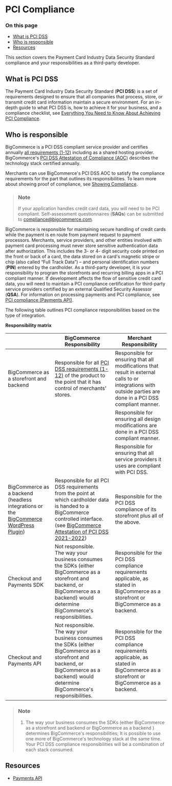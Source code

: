 # PCI Compliance

<div class="otp" id="no-index">

### On this page
- [What is PCI DSS](#what-is-pci-dss)
- [Who is responsible](#who-is-responsible)
- [Resources](#resources)

</div>

This section covers the Payment Card Industry Data Security Standard compliance and your responsibilities as a third-party developer.

## What is PCI DSS

The Payment Card Industry Data Security Standard (**PCI DSS**) is a set of requirements designed to ensure that all companies that process, store, or transmit credit card information maintain a secure environment. For an in-depth guide to what PCI DSS is, how to achieve it for your business, and a compliance checklist, see [Everything You Need to Know About Achieving PCI Compliance](https://www.bigcommerce.com/blog/pci-compliance/).

## Who is responsible

BigCommerce is a PCI DSS compliant service provider and certifies annually [all requirements (1-12)](https://www.pcisecuritystandards.org/pci_security/standards_overview) including as a shared hosting provider. BigCommerce's [PCI DSS Attestation of Compliance (AOC)](https://support.mybigcommerce.com/content/dojo/BigCommerce_PCI_DSS_v3.2.1_AOC_2019_Service_Provider.pdf) describes the technology stack certified annually. 

Merchants can use BigCommerce's PCI DSS AOC to satisfy the compliance requirements for the part that outlines its responsibilities. To learn more about showing proof of compliance, see [Showing Compliance](https://support.bigcommerce.com/s/article/PCI-Compliance#how).

<div class="HubBlock--callout">
<div class="CalloutBlock--info">
<div class="HubBlock-content">

> ### Note
> If your application handles credit card data, you will need to be PCI compliant. Self-assessment questionnaires (**SAQs**) can be submitted to [compliance@bigcommerce.com](mailto:compliance@bigcommerce.com).

</div>
</div>
</div>

BigCommerce is responsible for maintaining secure handling of credit cards while the payment is en route from payment request to payment processors. Merchants, service providers, and other entities involved with payment card processing must never store sensitive authentication data after authorization. This includes the 3- or 4- digit security code printed on the front or back of a card, the data stored on a card's magnetic stripe or chip (also called “Full Track Data”) – and personal identification numbers (**PIN**) entered by the cardholder. As a third-party developer, it is your responsibility to program the storefronts and recurring billing apps in a PCI compliant manner. If development affects the flow of sensitive credit card data, you will need to maintain a PCI compliance certification for third-party service providers certified by an external Qualified Security Assessor (**QSA**). For information on processing payments and PCI compliance, see [PCI compliance (Payments API)](https://developer.bigcommerce.com/api-docs/store-management/payment-processing#pci-compliance).

The following table outlines PCI compliance responsibilities based on the type of integration.

**Responsibility matrix**

| |BigCommerce Responsibility |Merchant Responsibility |
|--|--|--|
| BigCommerce as a storefront and backend | Responsible for all [PCI DSS requirements (1-12)](https://www.pcisecuritystandards.org/pci_security/maintaining_payment_security) of the product to the point that it has control of merchants' stores. | Responsible for ensuring that all modifications that result in external calls to or integrations with outside parties are done in a PCI DSS compliant manner. |
||| Responsible for ensuring all design modifications are done in a PCI DSS compliant manner.|
||| Responsible for ensuring that all service providers it uses are compliant with PCI DSS.|
| BigCommerce as a backend (headless integrations or the [BigCommerce WordPress Plugin](https://wordpress.org/plugins/bigcommerce/)) | Responsible for all PCI DSS requirements from the point at which cardholder data is handed to a BigCommerce controlled interface. (see [BigCommerce Attestation of PCI DSS 2021-2022](https://support.mybigcommerce.com/content/dojo/BigCommerce_2021_PCI_DSS_v3_2_1_Service_Provider_AOC-1.pdf)) | Responsible for the PCI DSS compliance of its storefront plus all of the above. |
| Checkout and Payments SDK | Not responsible. </br> The way your business consumes the SDKs (either BigCommerce as a storefront and backend, or BigCommerce as a backend) would determine BigCommerce's responsibilities. | Responsible for the PCI DSS compliance requirements applicable, as stated in BigCommerce as a storefront or BigCommerce as a backend.|
| Checkout and Payments API | Not responsible. </br> The way your business consumes the SDKs (either BigCommerce as a storefront and backend, or BigCommerce as a backend) would determine BigCommerce's responsibilities. |  Responsible for the PCI DSS compliance requirements applicable, as stated in BigCommerce as a storefront or BigCommerce as a backend. |

<div class="HubBlock--callout">
<div class="CalloutBlock--info">
<div class="HubBlock-content">

> ### Note
> 1. The way your business consumes the SDKs (either BigCommerce as a storefront and backend or BigCommerce as a backend ) determines BigCommerce's  responsibilities; It is possible to use one more of BigCommerce's technology stack at the same time. Your PCI DSS compliance responsibilities will be a combination of each stack consumed.

## Resources

- [Payments API](https://developer.bigcommerce.com/api-docs/store-management/payment-processing)